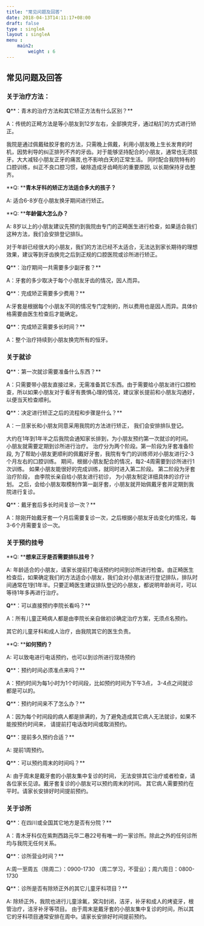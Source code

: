 ```yaml
---
title: "常见问题及回答"
date: 2018-04-13T14:11:17+08:00
draft: false
type : singleA
layout : singleA
menu :
    main2:
        weight : 6
---
```

## **常见问题及回答**

### **关于治疗方法：**

**Q****：青木的治疗方法和其它矫正方法有什么区别？**

A：传统的正畸方法是等小朋友到12岁左右，全部换完牙，通过粘钉的方式进行矫正。

我院是通过佩戴硅胶牙套的方法，只需晚上佩戴，利用小朋友晚上生长发育的时机，因势利导的纠正排列不齐的牙齿。对于能够坚持配合的小朋友，通常也无须拔牙。大大减轻小朋友正牙的痛苦,也不影响白天的正常生活。 同时配合我院特有的口腔训练，纠正不良口腔习惯，破除造成牙齿畸形的重要原因, 以长期保持牙齿整齐。 

**Q: ****青木牙科的矫正方法适合多大的孩子？**

A: 适合6-8岁在小朋友换牙期间进行矫正。

**Q: ****年龄偏大怎么办？**

A: 8岁以上的小朋友建议先预约到我院由专门的正畸医生进行检查，如果适合我们这种方法，我们会安排登记排队。 

对于年龄已经很大的小朋友，我们的方法已经不太适合，无法达到家长期待的理想效果，建议等到牙齿换完之后到正规的口腔医院或诊所进行矫正。

**Q****：治疗期间一共需要多少副牙套？**

A：牙套的多少取决于每个小朋友牙齿的情况，因人而异。

**Q****：完成矫正需要多少费用？**

A:牙套是根据每个小朋友不同的情况专门定制的，所以费用也是因人而异。具体价格需要由医生检查后才能确定。

**Q****：完成矫正需要多长时间？**

A：整个治疗持续到小朋友换完所有的恒牙。

### **关于就诊**

**Q****：第一次就诊需要准备什么东西？**

A：只需要带小朋友直接过来，无需准备其它东西。由于需要给小朋友进行口腔检查，所以如果小朋友对于看牙有畏惧心理的情况，建议家长提前和小朋友沟通好，以便当天检查顺利。 

**Q****：决定进行矫正之后的流程和步骤是什么？**

A：一旦家长和小朋友同意采用我院的方法进行矫正， 我们会安排排队登记。

大约在1年到1年半之后我院会通知家长排到，为小朋友预约第一次就诊的时间。 小朋友就需要定期到诊所进行治疗。 治疗分为两个阶段。第一阶段为牙套准备阶段, 为了帮助小朋友更顺利的佩戴好牙套，我院有专门的训练师对小朋友进行2-3个月左右的口腔训练。 期间，根据小朋友配合的情况，每2-4周需要到诊所进行1次训练。 如果小朋友能很好的完成训练，就同时进入第二阶段。 第二阶段为牙套治疗阶段， 由李院长亲自给小朋友进行初诊， 为小朋友制定详细具体的诊疗计划。 之后，会给小朋友取模制作第一副牙套，小朋友就开始佩戴牙套并定期到我院进行复诊。 

**Q****：戴牙套后多长时间复诊一次？**

A：除刚开始戴牙套一个月后需要复诊一次，之后根据小朋友牙齿变化的情况，每3-6个月需要复诊一次。 

### **关于预约挂号**

**Q: ****想来正牙是否需要排队挂号？**

A: 年龄适合的小朋友，请家长提前打电话预约时间到诊所进行检查。由正畸医生检查后，如果确定我们的方法适合小朋友，我们会对小朋友进行登记排队，排队时间通常在1到1年半。只要正畸医生建议排队登记的小朋友，都说明年龄尚可，可以等待1年多再进行治疗。 

**Q****：可以直接预约李院长看吗？**

A：所有儿童正畸病人都是由李院长亲自做初诊确定治疗方案，无须点名预约。 

   其它的儿童牙科和成人治疗，由我院其它的医生负责。 

**Q: ****如何预约？**

A: 可以致电进行电话预约，也可以到诊所进行现场预约

**Q****：预约时间必须准点来吗？**

A：预约时间为每1小时为1个时间段，比如预约时间为下午3点， 3-4点之间就诊都是可以的。

**Q****：预约时间来不了怎么办？**

A：因为每个时间段的病人都是排满的，为了避免造成其它病人无法就诊，如果不能按预约时间来， 请提前打电话改时间或取消预约。

**Q****：提前多久预约合适？**

A: 提前1周预约。

**Q****：可以预约周末的时间吗？**

A: 由于周末是戴牙套的小朋友集中复诊的时间， 无法安排其它治疗或者检查，请各位家长见谅。戴牙套复诊的小朋友可以预约周末的时间。 其它病人需要预约在平时。请家长安排好时间提前预约。 

### **关于诊所**

**Q****：在四川或全国其它地方是否有分院？**

A：青木牙科仅在紫荆西路元华二巷22号有唯一的一家诊所。除此之外的任何诊所均与我院无任何关系。

**Q****：诊所营业时间？**

A:周一至周五（除周二）：0900-1730 （周二学习，不营业）；周六周日：0800-1730

**Q****：诊所是否有除矫正外的其它儿童牙科项目？**

A: 除矫正外，我院也进行儿童涂氟，窝沟封闭，洁牙，补牙和成人的烤瓷牙，根管治疗，洁牙补牙等项目。 由于周末是戴牙套的小朋友集中复诊的时间，所以其它的牙科项目通常安排在周中。请家长安排好时间提前预约。